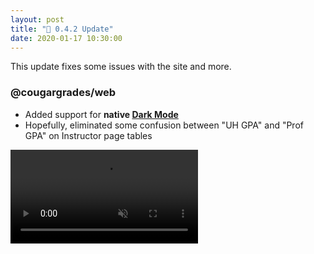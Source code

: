 ```yaml
---
layout: post
title: "🔧 0.4.2 Update"
date: 2020-01-17 10:30:00
---
```


This update fixes some issues with the site and more.

### @cougargrades/web
- Added support for **native [Dark Mode](https://developer.mozilla.org/en-US/docs/Web/CSS/@media/prefers-color-scheme)**
- Hopefully, eliminated some confusion between "UH GPA" and "Prof GPA" on Instructor page tables

<video autoplay loop muted playsinline>
    <source src="{{ site.baseurl }}/assets/2020-01-17.webm" type="video/webm">
    <source src="{{ site.baseurl }}/assets/2020-01-17.mp4" type="video/mp4">
    Your browser does not support HTML5 video.
</video>